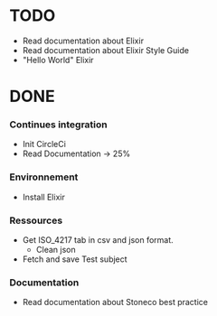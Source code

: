 # TODO

- Read documentation about Elixir
- Read documentation about Elixir Style Guide
- "Hello World" Elixir

# DONE

### Continues integration
- Init CircleCi
- Read Documentation -> 25%

### Environnement
- Install Elixir

### Ressources
- Get ISO_4217 tab in csv and json format.
	- Clean json
- Fetch and save Test subject

### Documentation
- Read documentation about Stoneco best practice
